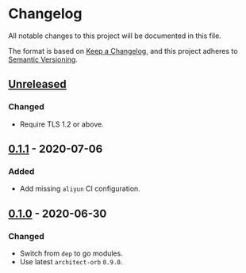 # Changelog

All notable changes to this project will be documented in this file.

The format is based on [Keep a Changelog](https://keepachangelog.com/en/1.0.0/),
and this project adheres to [Semantic Versioning](https://semver.org/spec/v2.0.0.html).



## [Unreleased]

### Changed

- Require TLS 1.2 or above.

## [0.1.1] - 2020-07-06

### Added

- Add missing `aliyun` CI configuration.

## [0.1.0] - 2020-06-30

### Changed

- Switch from `dep` to go modules.
- Use latest `architect-orb` `0.9.0`.

[Unreleased]: https://github.com/giantswarm/k8s-api-healthz/compare/v0.1.1...HEAD
[0.1.1]: https://github.com/giantswarm/k8s-api-healthz/compare/v0.1.0...v0.1.1
[0.1.0]: https://github.com/giantswarm/k8s-api-healthz/releases/tag/v0.1.0
